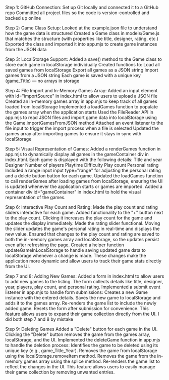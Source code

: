 Step 1: GitHub Connection:
Set up Git locally and connected it to a GitHub repo
Committed all project files so the code is version-controlled and backed up online

Step 2: Game Class Setup:
Looked at the example.json file to understand how the game data is structured
Created a Game class in models/Game.js that matches the structure (with properties like title, designer, rating, etc.)
Exported the class and imported it into app.mjs to create game instances from the JSON data

Step 3: LocalStorage Support:
Added a save() method to the Game class to store each game in localStorage individually
Created functions to:
Load all saved games from localStorage
Export all games as a JSON string
Import games from a JSON string
Each game is saved with a unique key (game_Title) — no arrays in storage

Step 4: File Import and In-Memory Games Array:
Added an input element with id="importSource" in index.html to allow users to upload a JSON file
Created an in-memory games array in app.mjs to keep track of all games loaded from localStorage
Implemented a loadGames function to populate the games array when the application starts
Used the FileReader API in app.mjs to read JSON files and import game data into localStorage using the Game.importGamesFromJSON method
Attached an event listener to the file input to trigger the import process when a file is selected
Updated the games array after importing games to ensure it stays in sync with localStorage

Step 5: Visual Representation of Games:
Added a renderGames function in app.mjs to dynamically display all games in the gameContainer div in index.html.
Each game is displayed with the following details:
  Title and year
  Designer
  Number of players
  Playtime
  Difficulty
  Play count
  Personal rating
Included a range input input type="range" for adjusting the personal rating and a delete button button for each game.
Updated the loadGames function to call renderGames after loading games from localStorage, ensuring the UI is updated whenever the application starts or games are imported.
Added a container div id="gameContainer" in index.html to hold the visual representation of the games.

Step 6: Interactive Play Count and Rating:
Made the play count and rating sliders interactive for each game.
Added functionality to the "+" button next to the play count. Clicking it increases the play count for the game and updates the display immediately.
Made the rating slider functional. Moving the slider updates the game's personal rating in real-time and displays the new value.
Ensured that changes to the play count and rating are saved to both the in-memory games array and localStorage, so the updates persist even after refreshing the page.
Created a helper function updateGameInLocalStorage to handle saving updated game data to localStorage whenever a change is made.
These changes make the application more dynamic and allow users to track their game stats directly from the UI.

Step 7 and 8: Adding New Games:
Added a form in index.html to allow users to add new games to the listing.
The form collects details like title, designer, year, players, play count, and personal rating.
Implemented a submit event listener in app.mjs to handle form submissions:
  Creates a new Game instance with the entered details.
  Saves the new game to localStorage and adds it to the games array.
  Re-renders the game list to include the newly added game.
  Resets the form after submission for convenience.
This feature allows users to expand their game collection directly from the UI.
I did both step 7 and 8 by mistake

Step 9: Deleting Games
Added a "Delete" button for each game in the UI.
Clicking the "Delete" button removes the game from the games array, localStorage, and the UI.
Implemented the deleteGame function in app.mjs to handle the deletion process:
  Identifies the game to be deleted using its unique key (e.g., game_Title_Year).
  Removes the game from localStorage using the localStorage.removeItem method.
  Removes the game from the in-memory games array using the splice method.
  Re-renders the game list to reflect the changes in the UI.
This feature allows users to easily manage their game collection by removing unwanted entries.